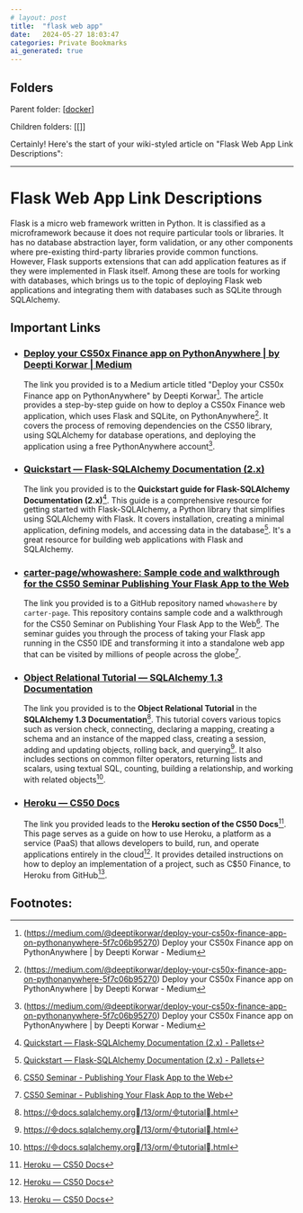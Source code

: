 ```yaml
---
# layout: post
title:  "flask web app"
date:   2024-05-27 18:03:47
categories: Private Bookmarks
ai_generated: true
---
```



## Folders
Parent folder: [[docker]]

Children folders: [[]]

Certainly! Here's the start of your wiki-styled article on "Flask Web App Link Descriptions":

---

# Flask Web App Link Descriptions

Flask is a micro web framework written in Python. It is classified as a microframework because it does not require particular tools or libraries. It has no database abstraction layer, form validation, or any other components where pre-existing third-party libraries provide common functions. However, Flask supports extensions that can add application features as if they were implemented in Flask itself. Among these are tools for working with databases, which brings us to the topic of deploying Flask web applications and integrating them with databases such as SQLite through SQLAlchemy.

## Important Links

- ### [Deploy your CS50x Finance app on PythonAnywhere | by Deepti Korwar | Medium](https://medium.com/@deeptikorwar/deploy-your-cs50x-finance-app-on-pythonanywhere-5f7c06b95270)

	The link you provided is to a Medium article titled "Deploy your CS50x Finance app on PythonAnywhere" by Deepti Korwar[^1-1]. The article provides a step-by-step guide on how to deploy a CS50x Finance web application, which uses Flask and SQLite, on PythonAnywhere[^1-1]. It covers the process of removing dependencies on the CS50 library, using SQLAlchemy for database operations, and deploying the application using a free PythonAnywhere account[^1-1].

	[^1-1]:(https://medium.com/@deeptikorwar/deploy-your-cs50x-finance-app-on-pythonanywhere-5f7c06b95270) Deploy your CS50x Finance app on PythonAnywhere | by Deepti Korwar - Medium

- ### [Quickstart — Flask-SQLAlchemy Documentation (2.x)](https://flask-sqlalchemy.palletsprojects.com/en/2.x/quickstart/)

	The link you provided is to the **Quickstart guide for Flask-SQLAlchemy Documentation (2.x)**[^2-1]. This guide is a comprehensive resource for getting started with Flask-SQLAlchemy, a Python library that simplifies using SQLAlchemy with Flask. It covers installation, creating a minimal application, defining models, and accessing data in the database[^2-1]. It's a great resource for building web applications with Flask and SQLAlchemy.

	[^2-1]: [Quickstart — Flask-SQLAlchemy Documentation (2.x) - Pallets](https://flask-sqlalchemy.palletsprojects.com/en/2.x/quickstart/)

- ### [carter-page/whowashere: Sample code and walkthrough for the CS50 Seminar Publishing Your Flask App to the Web](https://github.com/carter-page/whowashere)

	The link you provided is to a GitHub repository named `whowashere` by `carter-page`. This repository contains sample code and a walkthrough for the CS50 Seminar on Publishing Your Flask App to the Web[^3-1]. The seminar guides you through the process of taking your Flask app running in the CS50 IDE and transforming it into a standalone web app that can be visited by millions of people across the globe[^3-1].

	[^3-1]: [CS50 Seminar - Publishing Your Flask App to the Web](https://github.com/carter-page/whowashere)

- ### [Object Relational Tutorial — SQLAlchemy 1.3 Documentation](https://docs.sqlalchemy.org/en/13/orm/tutorial.html#querying)

	The link you provided is to the **Object Relational Tutorial** in the **SQLAlchemy 1.3 Documentation**[^4-1]. This tutorial covers various topics such as version check, connecting, declaring a mapping, creating a schema and an instance of the mapped class, creating a session, adding and updating objects, rolling back, and querying[^4-1]. It also includes sections on common filter operators, returning lists and scalars, using textual SQL, counting, building a relationship, and working with related objects[^4-1].

	[^4-1]: [https://docs.sqlalchemy.org/13/orm/tutorial.html](https://docs.sqlalchemy.org/13/orm/tutorial.html)

- ### [Heroku — CS50 Docs](https://cs50.readthedocs.io/heroku/)

	The link you provided leads to the **Heroku section of the CS50 Docs**[^5-1]. This page serves as a guide on how to use Heroku, a platform as a service (PaaS) that allows developers to build, run, and operate applications entirely in the cloud[^5-1]. It provides detailed instructions on how to deploy an implementation of a project, such as C$50 Finance, to Heroku from GitHub[^5-1].

	[^5-1]: [Heroku — CS50 Docs](https://cs50.readthedocs.io/heroku/)

## Footnotes:


[//begin]: # "Autogenerated link references for markdown compatibility"
[docker]: docker.md "docker"
[//end]: # "Autogenerated link references"